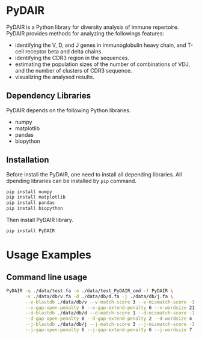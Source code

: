 # PyDAIR

PyDAIR is a Python library for diversity analysis of immune repertoire.
PyDAIR provides methods for analyzing the followings features:

 - identifying the V, D, and J genes in immunoglobulin heavy chain,
   and T-cell receptor beta and delta chains.
 - identifying the CDR3 region in the sequences.
 - estimating the population sizes of the number of combinations of
   VDJ, and the number of clusters of CDR3 sequence.
 - visualizing the analysed results.

## Dependency Libraries

PyDAIR depends on the following Python libraries.

 - numpy
 - matplotlib
 - pandas
 - biopython

## Installation

Before install the PyDAIR, one need to install all depending libraries.
All dpending libraries can be installed by `pip` command.

```bash
pip install numpy
pip install matplotlib
pip install pandas
pip install biopython
``` 

Then install PyDAIR library.

```bash
pip install PyDAIR
```


# Usage Examples

## Command line usage

```sh
PyDAIR -q ./data/test.fa -o ./data/test_PyDAIR_cmd -f PyDAIR \
       -v ./data/db/v.fa -d ./data/db/d.fa -j ./data/db/j.fa \
       --v-blastdb ./data/db/v --v-match-score 3 --v-mismatch-score -3 \
       --v-gap-open-penalty 6 --v-gap-extend-penalty 6 --v-wordsize 21 --v-evalue-cutoff 1e-60 \
       --d-blastdb ./data/db/d --d-match-score 1 --d-mismatch-score -1 \
       --d-gap-open-penalty 0 --d-gap-extend-penalty 2 --d-wordsize 4 --d-evalue-cutoff 1 \
       --j-blastdb ./data/db/j --j-match-score 3 --j-mismatch-score -3 \
       --j-gap-open-penalty 6 --j-gap-extend-penalty 6 --j-wordsize 7 --j-evalue-cutoff 1e-5

```

